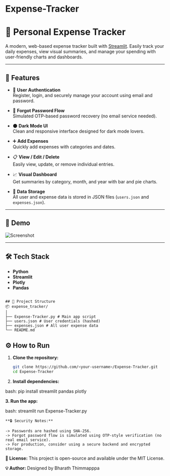 # Expense-Tracker

# 💸 Personal Expense Tracker

A modern, web-based expense tracker built with [Streamlit](https://streamlit.io/). Easily track your daily expenses, view visual summaries, and manage your spending with user-friendly charts and dashboards.

---

## 🚀 Features

- 🔐 **User Authentication**  
  Register, login, and securely manage your account using email and password.

- 🔁 **Forgot Password Flow**  
  Simulated OTP-based password recovery (no email service needed).

- 🌑 **Dark Mode UI**  
  Clean and responsive interface designed for dark mode lovers.

- ➕ **Add Expenses**  
  Quickly add expenses with categories and dates.

- 📋 **View / Edit / Delete**  
  Easily view, update, or remove individual entries.

- 📈 **Visual Dashboard**  
  Get summaries by category, month, and year with bar and pie charts.

- 💾 **Data Storage**  
  All user and expense data is stored in JSON files (`users.json` and `expenses.json`).

---

## 📸 Demo

![Screenshot](assets/demo.png) <!-- Optional: Include a screenshot in your repo -->

---

## 🛠 Tech Stack

- **Python**
- **Streamlit**
- **Plotly**
- **Pandas**

```

## 📂 Project Structure
📦 expense_tracker/
│ 
├── Expense-Tracker.py # Main app script 
├── users.json # User credentials (hashed) 
├── expenses.json # All user expense data 
└── README.md

```

## ⚙️ How to Run

1. **Clone the repository:**
   ```bash
   git clone https://github.com/<your-username>/Expense-Tracker.git
   cd Expense-Tracker

2. **Install dependencies:**

bash:
pip install streamlit pandas plotly

**3. Run the app:**

bash:
streamlit run Expense-Tracker.py

```
**🔒 Security Notes:**

-> Passwords are hashed using SHA-256.
-> Forgot password flow is simulated using OTP-style verification (no real email service).
-> For production, consider using a secure backend and encrypted storage.

```

**📝 License:**
This project is open-source and available under the MIT License.

**💡 Author:**
Designed by Bharath Thimmapppa
